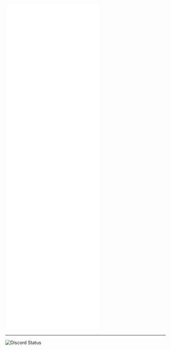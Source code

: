 ![Metrics](/github-metrics.svg)

---

<!-- Proudly created with GPRM ( https://gprm.itsvg.in ) -->
<img src="https://lanyard.cnrad.dev/api/337296708117594113" alt="Discord Status">
